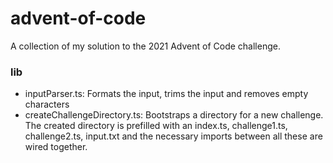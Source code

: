 # advent-of-code

A collection of my solution to the 2021 Advent of Code challenge. 


### lib
- inputParser.ts: Formats the input, trims the input and removes empty characters
- createChallengeDirectory.ts: Bootstraps a directory for a new challenge. The created directory is prefilled with an index.ts, challenge1.ts, challenge2.ts, input.txt and the necessary imports between all these are wired together. 
